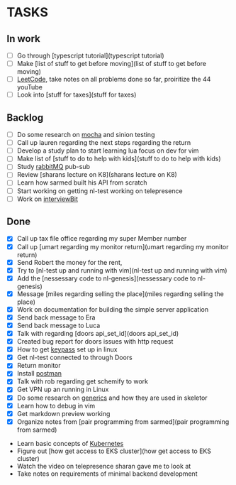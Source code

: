 # TASKS
## In work

- [ ] Go through [typescript tutorial](typescript tutorial)
- [ ] Make [list of stuff to get before moving](list of stuff to get before moving)
- [ ] [LeetCode](LeetCode), take notes on all problems done so far, proiritize the 44 youTube
- [ ] Look into [stuff for taxes](stuff for taxes)
 
## Backlog

- [ ] Do some research on [mocha](mocha) and sinion testing
- [ ] Call up lauren regarding the next steps regarding the return
- [ ] Develop a study plan to start learning lua focus on dev for vim
- [ ] Make list of [stuff to do to help with kids](stuff to do to help with kids)
- [ ] Study [rabbitMQ](rabbitMQ) pub-sub
- [ ] Review [sharans lecture on K8](sharans lecture on K8)
- [ ] Learn how sarmed built his API from scratch
- [ ] Start working on getting nl-test working on telepresence
- [ ] Work on [interviewBit](interviewBit)

## Done

- [X] Call up tax file office regarding my super Member number
- [X] Call up [umart regarding my monitor return](umart regarding my monitor return)
- [X] Send Robert the money for the rent, 
- [X] Try to [nl-test up and running with vim](nl-test up and running with vim)
- [X] Add the [nessessary code to nl-genesis](nessessary code to nl-genesis)
- [X] Message [miles regarding selling the place](miles regarding selling the place)
- [X] Work on documentation for building the simple server application
- [X] Send back message to Era
- [X] Send back message to Luca
- [X] Talk with regarding [doors api_set_id](doors api_set_id)
- [X] Created bug report for doors issues with http request
- [X] How to get [keypass](keypass) set up in linux
- [X] Get nl-test connected to through Doors
- [X] Return monitor
- [X] Install [postman](postman)
- [X] Talk with rob regarding get schemify to work
- [X] Get VPN up an running in Linux
- [X] Do some research on [generics](generics) and how they are used in skeletor
- [X] Learn how to debug in vim
- [X] Get markdown preview working
- [X] Organize notes from [pair programming from sarmed](pair programming from sarmed)
- Learn basic concepts of [Kubernetes](Kubernetes)
- Figure out [how get access to EKS cluster](how get access to EKS cluster)
- Watch the video on telepresence sharan gave me to look at
- Take notes on requirements of minimal backend development





